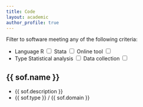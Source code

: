 ```yaml
---
title: Code
layout: academic
author_profile: true
---
```


<!-- {% raw %} -->
<div id="app">
    <div>
      <p>Filter to software meeting any of the following criteria:</p>
      <ul>
        <li class="checkboxlist">
        Language
        <label class="container">R
            <input type="checkbox" v-model="show.rpkg">
            <span class="checkmark"></span>
        </label>
        <label class="container">Stata
            <input type="checkbox" v-model="show.stata">
            <span class="checkmark"></span>
        </label>
        <label class="container">Online tool
              <input type="checkbox" v-model="show.gui">
              <span class="checkmark"></span>
        </label>
        </li>
        <li class="checkboxlist">
        Type
            <label class="container">Statistical analysis
                <input type="checkbox" v-model="show.statistics">
                <span class="checkmark"></span>
            </label>
            <label class="container">Data collection
                <input type="checkbox" v-model="show.datacollection">
                <span class="checkmark"></span>
            </label>
        </li>
      </ul>
    </div>
    <div v-for="sof in softw">
        <h2>{{ sof.name }}</h2>
        <ul class="softlist">
          <li>
          {{ sof.description }}
          </li>
          <li>
          <a v-bind:href="sof.link">{{ sof.type }}</a> / {{ sof.domain }}
          </li>
        </ul>
    </div>
</div>
<!-- {% endraw %} -->

<script>
// software list
var sw = [
        {% for ss in site.data.software %}{
          "name": "{{ ss.name }}",
          "description": "{{ ss.description }}",
          "link": "{{ ss.link }}",
          "type": "{{ ss.type }}",
          "domain": "{{ ss.domain }}"
        }{% unless forloop.last %},{% endunless %}
      {% endfor %}];
//vue app
const app = Vue.createApp({
  data: () => ({
    swa: sw,
    show: {
        rpkg: true,
        stata: true,
        gui: true,
        statistics: true,
        datacollection: true,
    },
  }),
  computed: {
    softw: function () {
        var x = [];
        for (i = 0; i < this.swa.length; i++) {
            let add = false;
            if (this.show.rpkg && this.swa[i].type == "R package")
                add = true;
            if (this.show.stata && this.swa[i].type == "Stata module")
                add = true;
            if (this.show.gui && this.swa[i].type == "GUI")
                add = true;
            if (this.show.statistics && this.swa[i].domain == "Statistics")
                add = true;
            if (this.show.datacollection && this.swa[i].domain == "Data collection")
                add = true;
            if (add)
                x.push(this.swa[i]);
        }
        return x
    }
  }
})
app.mount('#app')
</script>
